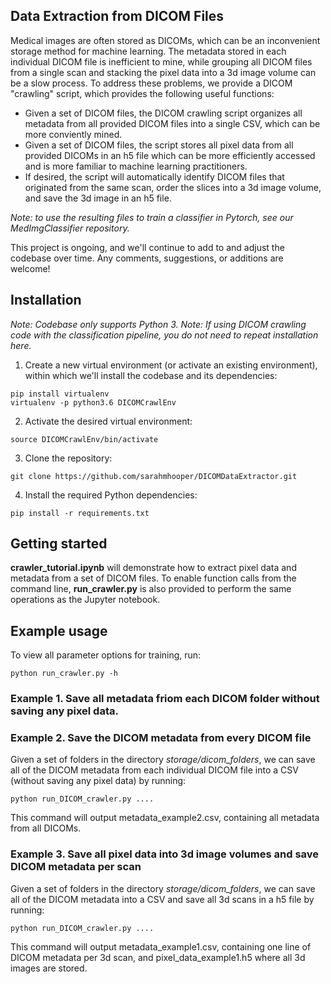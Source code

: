 ## Data Extraction from DICOM Files
Medical images are often stored as DICOMs, which can be an inconvenient storage method for machine learning. The metadata stored in each individual DICOM file is inefficient to mine, while grouping all DICOM files from a single scan and stacking the pixel data into a 3d image volume can be a slow process. To address these problems, we provide a DICOM "crawling" script, which provides the following useful functions: 
- Given a set of DICOM files, the DICOM crawling script organizes all metadata from all provided DICOM files into a single CSV, which can be more conviently mined. 
- Given a set of DICOM files, the script stores all pixel data from all provided DICOMs in an h5 file which can be more efficiently accessed and is more familiar to machine learning practitioners. 
- If desired, the script will automatically identify DICOM files that originated from the same scan, order the slices into a 3d image volume, and save the 3d image in an h5 file.

*Note: to use the resulting files to train a classifier in Pytorch, see our MedImgClassifier repository.*

This project is ongoing, and we'll continue to add to and adjust the codebase over time. Any comments, suggestions, or additions are welcome!


## Installation 

*Note: Codebase only supports Python 3.*
*Note: If using DICOM crawling code with the classification pipeline, you do not need to repeat installation here.* 

1. Create a new virtual environment (or activate an existing environment), within which we'll install the codebase and its dependencies:
```
pip install virtualenv
virtualenv -p python3.6 DICOMCrawlEnv
```

2. Activate the desired virtual environment:
```
source DICOMCrawlEnv/bin/activate
```

3. Clone the repository:
```
git clone https://github.com/sarahmhooper/DICOMDataExtractor.git
```

4. Install the required Python dependencies: 
```
pip install -r requirements.txt
```

## Getting started
__crawler_tutorial.ipynb__ will demonstrate how to extract pixel data and metadata from a set of DICOM files. To enable function calls from the command line, __run_crawler.py__ is also provided to perform the same operations as the Jupyter notebook.

## Example usage
To view all parameter options for training, run:

```
python run_crawler.py -h
```
### Example 1. Save all metadata friom each DICOM folder without saving any pixel data. 

### Example 2. Save the DICOM metadata from every DICOM file 
Given a set of folders in the directory *storage/dicom_folders*, we can save all of the DICOM metadata from each individual DICOM file into a CSV (without saving any pixel data) by running:
```
python run_DICOM_crawler.py ....
```
This command will output metadata_example2.csv, containing all metadata from all DICOMs. 

### Example 3. Save all pixel data into 3d image volumes and save DICOM metadata per scan
Given a set of folders in the directory *storage/dicom_folders*, we can save all of the DICOM metadata into a CSV and save all 3d scans in a h5 file by running:
```
python run_DICOM_crawler.py ....
```
This command will output metadata_example1.csv, containing one line of DICOM metadata per 3d scan, and pixel_data_example1.h5 where all 3d images are stored. 
